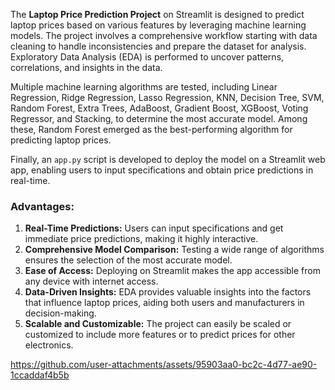 The **Laptop Price Prediction Project** on Streamlit is designed to predict laptop prices based on various features by leveraging machine learning models. The project involves a comprehensive workflow starting with data cleaning to handle inconsistencies and prepare the dataset for analysis. Exploratory Data Analysis (EDA) is performed to uncover patterns, correlations, and insights in the data.

Multiple machine learning algorithms are tested, including Linear Regression, Ridge Regression, Lasso Regression, KNN, Decision Tree, SVM, Random Forest, Extra Trees, AdaBoost, Gradient Boost, XGBoost, Voting Regressor, and Stacking, to determine the most accurate model. Among these, Random Forest emerged as the best-performing algorithm for predicting laptop prices.

Finally, an `app.py` script is developed to deploy the model on a Streamlit web app, enabling users to input specifications and obtain price predictions in real-time.

### Advantages:
1. **Real-Time Predictions:** Users can input specifications and get immediate price predictions, making it highly interactive.
2. **Comprehensive Model Comparison:** Testing a wide range of algorithms ensures the selection of the most accurate model.
3. **Ease of Access:** Deploying on Streamlit makes the app accessible from any device with internet access.
4. **Data-Driven Insights:** EDA provides valuable insights into the factors that influence laptop prices, aiding both users and manufacturers in decision-making.
5. **Scalable and Customizable:** The project can easily be scaled or customized to include more features or to predict prices for other electronics.


https://github.com/user-attachments/assets/95903aa0-bc2c-4d77-ae90-1ccaddaf4b5b

